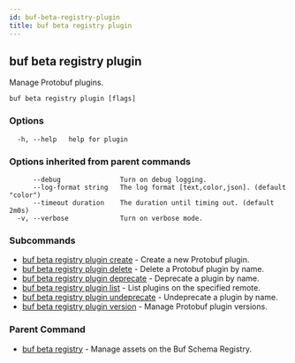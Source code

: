 ```yaml
---
id: buf-beta-registry-plugin
title: buf beta registry plugin
---
```

## buf beta registry plugin

Manage Protobuf plugins.

```
buf beta registry plugin [flags]
```

### Options

```
  -h, --help   help for plugin
```

### Options inherited from parent commands

```
      --debug               Turn on debug logging.
      --log-format string   The log format [text,color,json]. (default "color")
      --timeout duration    The duration until timing out. (default 2m0s)
  -v, --verbose             Turn on verbose mode.
```

### Subcommands

* [buf beta registry plugin create](buf-beta-registry-plugin-create.md)	 - Create a new Protobuf plugin.
* [buf beta registry plugin delete](buf-beta-registry-plugin-delete.md)	 - Delete a Protobuf plugin by name.
* [buf beta registry plugin deprecate](buf-beta-registry-plugin-deprecate.md)	 - Deprecate a plugin by name.
* [buf beta registry plugin list](buf-beta-registry-plugin-list.md)	 - List plugins on the specified remote.
* [buf beta registry plugin undeprecate](buf-beta-registry-plugin-undeprecate.md)	 - Undeprecate a plugin by name.
* [buf beta registry plugin version](buf-beta-registry-plugin-version.md)	 - Manage Protobuf plugin versions.

### Parent Command

* [buf beta registry](buf-beta-registry.md)	 - Manage assets on the Buf Schema Registry.
